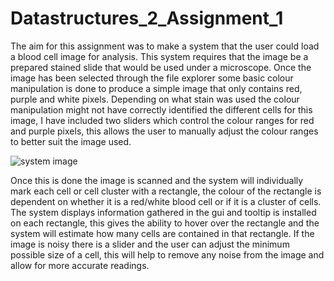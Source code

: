# Datastructures_2_Assignment_1

The aim for this assignment was to make a system that the user could load a blood cell image for analysis.
This system requires that the image be a prepared stained slide that would be used under a microscope.
Once the image has been selected through the file explorer some basic colour manipulation is done to produce a 
simple image that only contains red, purple and white pixels. Depending on what stain was used the colour manipulation
might not have correctly identified the different cells for this image, I have included two sliders which control the colour 
ranges for red and purple pixels, this allows the user to manually adjust the colour ranges to better suit the image used.

![system image](https://github.com/MichPound/Datastructures_2_Assignment_1/blob/master/cell_analysis_1.png)

Once this is done the image is scanned and the system will individually mark each cell or cell cluster with a rectangle, 
the colour of the rectangle is dependent on whether it is a red/white blood cell or if it is a cluster of cells. The system
displays information gathered in the gui and tooltip is installed on each rectangle, this gives the ability to hover
over the rectangle and the system will estimate how many cells are contained in that rectangle. If the image is noisy there is a 
slider and the user can adjust the minimum possible size of a cell, this will help to remove any noise from the image and allow 
for more accurate readings.
